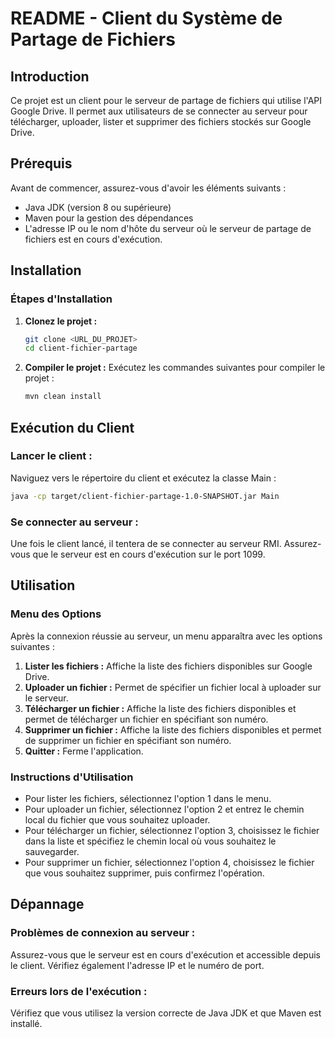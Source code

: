 # README - Client du Système de Partage de Fichiers

## Introduction
Ce projet est un client pour le serveur de partage de fichiers qui utilise l'API Google Drive. Il permet aux utilisateurs de se connecter au serveur pour télécharger, uploader, lister et supprimer des fichiers stockés sur Google Drive.

## Prérequis
Avant de commencer, assurez-vous d'avoir les éléments suivants :
- Java JDK (version 8 ou supérieure)
- Maven pour la gestion des dépendances
- L'adresse IP ou le nom d'hôte du serveur où le serveur de partage de fichiers est en cours d'exécution.

## Installation

### Étapes d'Installation
1. **Clonez le projet :**
   ```bash
   git clone <URL_DU_PROJET>
   cd client-fichier-partage
   ```
2. **Compiler le projet :**
   Exécutez les commandes suivantes pour compiler le projet :
   ```bash
   mvn clean install
   ```

## Exécution du Client

### Lancer le client :
Naviguez vers le répertoire du client et exécutez la classe Main :
```bash
java -cp target/client-fichier-partage-1.0-SNAPSHOT.jar Main
```

### Se connecter au serveur :
Une fois le client lancé, il tentera de se connecter au serveur RMI. Assurez-vous que le serveur est en cours d'exécution sur le port 1099.

## Utilisation

### Menu des Options
Après la connexion réussie au serveur, un menu apparaîtra avec les options suivantes :

1. **Lister les fichiers :**
   Affiche la liste des fichiers disponibles sur Google Drive.
2. **Uploader un fichier :**
   Permet de spécifier un fichier local à uploader sur le serveur.
3. **Télécharger un fichier :**
   Affiche la liste des fichiers disponibles et permet de télécharger un fichier en spécifiant son numéro.
4. **Supprimer un fichier :**
   Affiche la liste des fichiers disponibles et permet de supprimer un fichier en spécifiant son numéro.
5. **Quitter :**
   Ferme l'application.

### Instructions d'Utilisation
- Pour lister les fichiers, sélectionnez l'option 1 dans le menu.
- Pour uploader un fichier, sélectionnez l'option 2 et entrez le chemin local du fichier que vous souhaitez uploader.
- Pour télécharger un fichier, sélectionnez l'option 3, choisissez le fichier dans la liste et spécifiez le chemin local où vous souhaitez le sauvegarder.
- Pour supprimer un fichier, sélectionnez l'option 4, choisissez le fichier que vous souhaitez supprimer, puis confirmez l'opération.

## Dépannage

### Problèmes de connexion au serveur :
Assurez-vous que le serveur est en cours d'exécution et accessible depuis le client. Vérifiez également l'adresse IP et le numéro de port.

### Erreurs lors de l'exécution :
Vérifiez que vous utilisez la version correcte de Java JDK et que Maven est installé.
